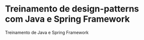 # Treinamento de design-patterns com Java e Spring Framework

Treinamento de Java e Spring Framework
